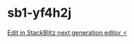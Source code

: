 # sb1-yf4h2j

[Edit in StackBlitz next generation editor ⚡️](https://stackblitz.com/~/github.com/guanmengcheng/sb1-yf4h2j)